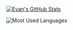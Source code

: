 [![Evan's GitHub Stats](https://github-readme-stats.vercel.app/api?username=EvanMerk&count_private=true&show_icons=true)](https://github.com/EvanMerk)

![Most Used Languages](https://github-readme-stats.vercel.app/api/top-langs?username=EvanMerk&count_private=true&layout=compact&langs_count=10)
